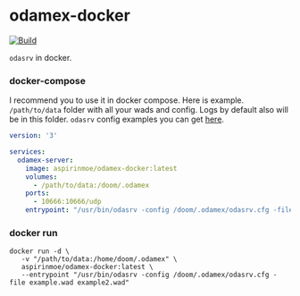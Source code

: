# odamex-docker

[![Build](https://github.com/AcetylsalicylicAcid/odamex-docker/actions/workflows/docker-publish.yml/badge.svg)](https://github.com/AcetylsalicylicAcid/odamex-docker/actions/workflows/docker-publish.yml)

`odasrv` in docker.

### docker-compose

I recommend you to use it in docker compose. Here is example. `/path/to/data` folder with all your wads and config. Logs by default also will be in this folder. `odasrv` config examples you can get [here](https://github.com/odamex/odamex/tree/stable/config-samples).

```yaml
version: '3'

services:
  odamex-server:
    image: aspirinmoe/odamex-docker:latest
    volumes:
      - /path/to/data:/doom/.odamex
    ports:
      - 10666:10666/udp
    entrypoint: "/usr/bin/odasrv -config /doom/.odamex/odasrv.cfg -file example.wad example2.wad"
```

### docker run

```shell
docker run -d \
   -v "/path/to/data:/home/doom/.odamex" \
   aspirinmoe/odamex-docker:latest \
   --entrypoint "/usr/bin/odasrv -config /doom/.odamex/odasrv.cfg -file example.wad example2.wad"
```

